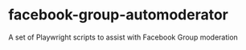 # facebook-group-automoderator
A set of Playwright scripts to assist with Facebook Group moderation
